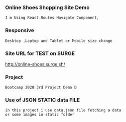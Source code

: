 ### Online Shoes Shopping Site Demo
    I m Using React Routes Navigate Component,

### Responsive 
    Desktop ,Laptop and Tablet or Mobile size change

### Site URL for TEST on SURGE 
   http://online-shoes.surge.sh/


### Project 
    Bootcamp 2020 3rd Project Demo D

### Use of JSON STATIC data FILE

    in this project i use data.json file fetching a data
    or some images in static folder